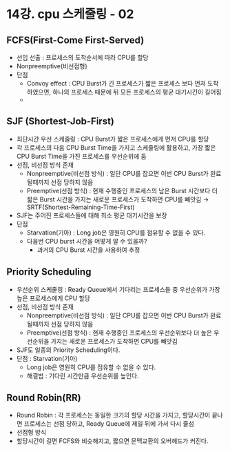# 14강. cpu 스케줄링 - 02

## FCFS(First-Come First-Served)

- 선입 선출 : 프로세스의 도착순서에 따라 CPU를 할당
- Nonpreemptive(비선점형)
- 단점
    - Convoy effect : CPU Burst가 긴 프로세스가 짧은 프로세스 보다 먼저 도착하였으면, 하나의 프로세스 때문에 뒤 모든 프로세스의 평균 대기시긴이 길어짐
    - 

## SJF (Shortest-Job-First)

- 최단시간 우선 스케줄링 : CPU Burst가 짧은 프로세스에게 먼저 CPU를 할당
- 각 프로세스의 다음 CPU Burst Time을 가지고 스케줄링에 활용하고, 가장 짧은 CPU Burst Time을 가진 프로세스를 우선순위에 둠
- 선점, 비선점 방식 존재
    - Nonpreemptive(비선점 방식) : 일단 CPU를 잡으면 이번 CPU Burst가 완료될때까지 선점 당하지 않음
    - Preemptive(선점 방식) : 현재 수행중인 프로세스의 남은 Burst 시간보다 더 짧은 Burst 시간을 가지는 새로운 프로세스가 도착하면 CPU를 빼앗김 → SRTF(Shortest-Remaining-Time-First)
- SJF는 주어진 프로세스들에 대해 최소 평균 대기시간을 보장
- 단점
    - Starvation(기아) : Long job은 영원히 CPU를 점유할 수 없을 수 있다.
    - 다음번 CPU burst 시간을 어떻게 알 수 있을까?
        - 과거의 CPU Burst 시간을 사용하여 추정

## Priority Scheduling

- 우선순위 스케줄링 : Ready Queue에서 기다리는 프로세스들 중 우선순위가 가장 높은 프로세스에게 CPU 할당
- 선점, 비선점 방식 존재
    - Nonpreemptive(비선점 방식) : 일단 CPU를 잡으면 이번 CPU Burst가 완료될때까지 선점 당하지 않음
    - Preemptive(선점 방식) : 현재 수행중인 프로세스의 우선순위보다 더 높은 우선순위을 가지는 새로운 프로세스가 도착하면 CPU를 빼앗김
- SJF도 일종의 Priority Scheduling이다.
- 단점 : Starvation(기아)
    - Long job은 영원히 CPU를 점유할 수 없을 수 있다.
    - 해결법 : 기다린 시간만큼 우선순위를 높인다.

## Round Robin(RR)

- Round Robin : 각 프로세스는 동일한 크기의 할당 시간을 가지고, 할당시간이 끝나면 프로세스는 선점 당하고, Ready Queue에 제일 뒤에 가서 다시 줄섬
- 선점형 방식
- 할당시간이 길면 FCFS와 비슷해지고, 짧으면 문맥교환의 오버헤드가 커진다.